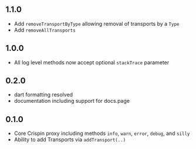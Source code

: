 ## 1.1.0
- Add `removeTransportByType` allowing removal of transports by a `Type`
- Add `removeAllTransports`

## 1.0.0
- All log level methods now accept optional `stackTrace` parameter

## 0.2.0

- dart formatting resolved
- documentation including support for docs.page

## 0.1.0

- Core Crispin proxy including methods `info`, `warn`, `error`, `debug`, and `silly`
- Ability to add Transports via `addTransport(..)`
